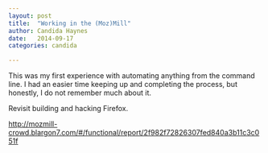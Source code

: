 ```yaml
---
layout: post
title:  "Working in the (Moz)Mill"
author: Candida Haynes
date:   2014-09-17
categories: candida

---
```


This was my first experience with automating anything from the command line. I had an easier time keeping up and completing the process, but honestly, I do not remember much about it.

Revisit building and hacking Firefox. 

http://mozmill-crowd.blargon7.com/#/functional/report/2f982f72826307fed840a3b11c3c051f